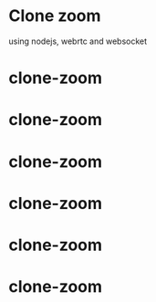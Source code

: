 # Clone zoom

using nodejs, webrtc and websocket
# clone-zoom
# clone-zoom
# clone-zoom
# clone-zoom
# clone-zoom
# clone-zoom
